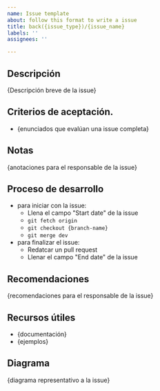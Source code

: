 ```yaml
---
name: Issue template
about: follow this format to write a issue
title: back({issue_type})/{issue_name}
labels: ''
assignees: ''

---
```


## Descripción
{Descripción breve de la issue}

## Criterios de aceptación.
- {enunciados que evalúan una issue completa}

## Notas
{anotaciones para el responsable de la issue}

## Proceso de desarrollo
- para iniciar con la issue:
  - Llena el campo "Start date" de la issue 
  - `git fetch origin`
  - `git checkout {branch-name}`
  - `git merge dev`
- para finalizar el issue:
  - Redatcar un pull request
  - Llenar el campo "End date" de la issue

## Recomendaciones
{recomendaciones para el responsable de la issue}

## Recursos útiles 
- {documentación}
- {ejemplos}

## Diagrama
{diagrama representativo a la issue}
